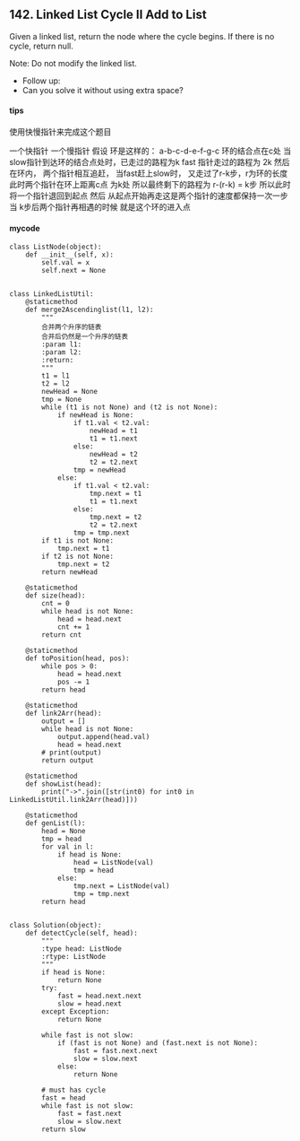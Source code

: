 ## 142. Linked List Cycle II Add to List

Given a linked list, return the node where the cycle begins. If there is no cycle, return null.

Note: Do not modify the linked list.

- Follow up:
- Can you solve it without using extra space?

#### tips
使用快慢指针来完成这个题目

一个快指针 一个慢指针
假设 
环是这样的：
a-b-c-d-e-f-g-c
环的结合点在c处
当slow指针到达环的结合点处时，已走过的路程为k fast 指针走过的路程为 2k
然后在环内， 两个指针相互追赶， 当fast赶上slow时， 又走过了r-k步，r为环的长度 此时两个指针在环上距离c点 为k处 所以最终剩下的路程为 r-(r-k) = k步 所以此时将一个指针退回到起点 然后 从起点开始再走这是两个指针的速度都保持一次一步 当 k步后两个指针再相遇的时候 就是这个环的进入点


#### mycode

```
class ListNode(object):
    def __init__(self, x):
        self.val = x
        self.next = None


class LinkedListUtil:
    @staticmethod
    def merge2Ascendinglist(l1, l2):
        """
        合并两个升序的链表
        合并后仍然是一个升序的链表
        :param l1:
        :param l2:
        :return:
        """
        t1 = l1
        t2 = l2
        newHead = None
        tmp = None
        while (t1 is not None) and (t2 is not None):
            if newHead is None:
                if t1.val < t2.val:
                    newHead = t1
                    t1 = t1.next
                else:
                    newHead = t2
                    t2 = t2.next
                tmp = newHead
            else:
                if t1.val < t2.val:
                    tmp.next = t1
                    t1 = t1.next
                else:
                    tmp.next = t2
                    t2 = t2.next
                tmp = tmp.next
        if t1 is not None:
            tmp.next = t1
        if t2 is not None:
            tmp.next = t2
        return newHead

    @staticmethod
    def size(head):
        cnt = 0
        while head is not None:
            head = head.next
            cnt += 1
        return cnt

    @staticmethod
    def toPosition(head, pos):
        while pos > 0:
            head = head.next
            pos -= 1
        return head

    @staticmethod
    def link2Arr(head):
        output = []
        while head is not None:
            output.append(head.val)
            head = head.next
        # print(output)
        return output

    @staticmethod
    def showList(head):
        print("->".join([str(int0) for int0 in LinkedListUtil.link2Arr(head)]))

    @staticmethod
    def genList(l):
        head = None
        tmp = head
        for val in l:
            if head is None:
                head = ListNode(val)
                tmp = head
            else:
                tmp.next = ListNode(val)
                tmp = tmp.next
        return head


class Solution(object):
    def detectCycle(self, head):
        """
        :type head: ListNode
        :rtype: ListNode
        """
        if head is None:
            return None
        try:
            fast = head.next.next
            slow = head.next
        except Exception:
            return None

        while fast is not slow:
            if (fast is not None) and (fast.next is not None):
                fast = fast.next.next
                slow = slow.next
            else:
                return None

        # must has cycle
        fast = head
        while fast is not slow:
            fast = fast.next
            slow = slow.next
        return slow
```
